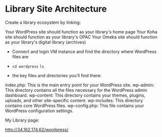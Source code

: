 # Library Site Architecture #

Create a library ecosystem by linking:

Your WordPress site should function as your library's home page
Your Koha site should function as your library's OPAC
Your Omeka site should function as your library's digital library (archives)

- Connect and login VM instance and find the directory where WordPress files are

- `cd wordpress`  `ls`
- the key files and directories you'll find there:

index.php: This is the main entry point for your WordPress site.
wp-admin: This directory contains all the files necessary for the WordPress admin dashboard.
wp-content: This directory contains your themes, plugins, uploads, and other site-specific content.
wp-includes: This directory contains core WordPress files.
wp-config.php: This file contains your WordPress configuration settings.

My Library page:

http://34.162.174.62/wordpress/
